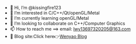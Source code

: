 - 👋 Hi, I’m @kissingfire123
- 👀 I’m interested in C/C++/Qt/openGL/Metal
- 🌱 I’m currently learning openGL/Metal
- 💞️ I’m looking to collaborate on C++/Computer Graphics
- 📫 How to reach me ==> email: lwy13697320205@163.com
- 🏬 Blog site:Click here👉[Wenyao Blog](https://kissingfire123.github.io)

<!---
kissingfire123/kissingfire123 is a ✨ special ✨ repository because its `README.md` (this file) appears on your GitHub profile.
You can click the Preview link to take a look at your changes.
--->
